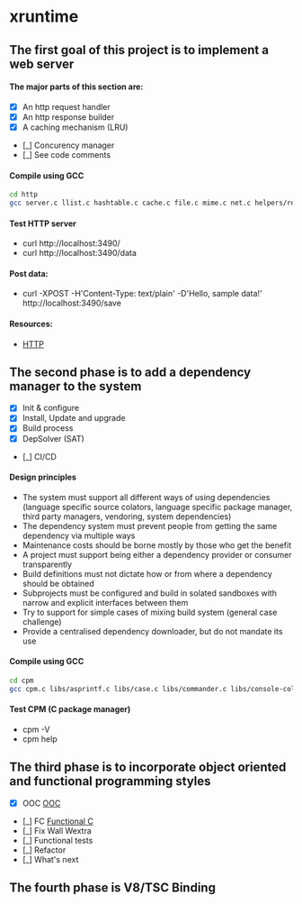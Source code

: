 ﻿# xruntime

## The first goal of this project is to implement a web server

#### The major parts of this section are:

- [x] An http request handler
- [x] An http response builder
- [x] A caching mechanism (LRU)
- [_] Concurency manager
- [_] See code comments

#### Compile using GCC

```bash
cd http
gcc server.c llist.c hashtable.c cache.c file.c mime.c net.c helpers/request.c -o server -w
```

#### Test HTTP server

- curl http://localhost:3490/
- curl http://localhost:3490/data
  <!-- - curl http://localhost:3490/number -->
  <!-- - curl http://localhost:3490/date -->

#### Post data:

- curl -XPOST -H'Content-Type: text/plain' -D'Hello, sample data!' http://localhost:3490/save

#### Resources:

- [HTTP](https://developer.mozilla.org/en-US/docs/Web/HTTP)

## The second phase is to add a dependency manager to the system

- [x] Init & configure
- [x] Install, Update and upgrade
- [x] Build process
- [x] DepSolver (SAT)
- [_] CI/CD

#### Design principles

- The system must support all different ways of using dependencies (language specific source colators, language specific package manager, third party managers, vendoring, system dependencies)
- The dependency system must prevent people from getting the same dependency via multiple ways
- Maintenance costs should be borne mostly by those who get the benefit
- A project must support being either a dependency provider or consumer transparently
- Build definitions must not dictate how or from where a dependency should be obtained
- Subprojects must be configured and build in solated sandboxes with narrow and explicit interfaces between them
- Try to support for simple cases of mixing build system (general case challenge)
- Provide a centralised dependency downloader, but do not mandate its use

#### Compile using GCC

```bash
cd cpm
gcc cpm.c libs/asprintf.c libs/case.c libs/commander.c libs/console-colors.c libs/copy.c libs/debug.c libs/fs.c libs/hash.c libs/http-get.c libs/list.c libs/list_iterator.c libs/list_node.c libs/mkdirp.c libs/parse-repo.c libs/parson.c libs/path-join.c libs/path-normalize.c libs/rimraf.c libs/strdup.c libs/str-ends-with.c libs/str-flatten.c libs/str-starts-with.c libs/substr.c libs/trim.c libs/which.c libs/tempdir.c libs/wiki-registry.c libs/wildcardcmp.c common/cache.c common/package.c gumbo-parser/attribute.c gumbo-parser/char_ref.c gumbo-parser/error.c gumbo-parser/get-element-by-id.c gumbo-parser/get-elements-by-tag-name.c gumbo-parser/gumbo-text-content.c gumbo-parser/parser.c gumbo-parser/string_buffer.c gumbo-parser/string_piece.c gumbo-parser/tag.c gumbo-parser/tokenizer.c gumbo-parser/utf8.c gumbo-parser/util.c gumbo-parser/vector.c -lcurl -lpthread -o cpm -w
```

#### Test CPM (C package manager)

- cpm -V
- cpm help

## The third phase is to incorporate object oriented and functional programming styles

- [x] OOC [OOC](https://ipfs.io/ipfs/bafykbzacebdwpzy4hih6puwm2vl746vponefnskbolmiuxmcbfjfe2gvnqrie?filename=Axel%20Schreiner%20-%20Object-Oriented%20Programming%20with%20ANSI-C%20%281993%29.pdf)
- [_] FC [Functional C](https://ipfs.io/ipfs/bafykbzacedosuw6brb6mpmlwy7pex4kjtzcftrdhjk2thj4ppxtifcbjqckgy?filename=%28International%20Computer%20Science%20Series%29%20P.%20Hartel%2C%20F.%20Muller%20-%20Functional%20C-Addison-Wesley%20%281997%29.pdf)
- [_] Fix Wall Wextra
- [_] Functional tests
- [_] Refactor
- [_] What's next

## The fourth phase is V8/TSC Binding

